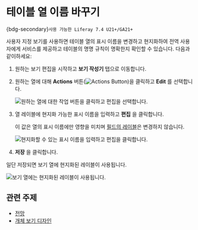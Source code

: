 # 테이블 열 이름 바꾸기

{bdg-secondary}`사용 가능한 Liferay 7.4 U21+/GA21+`

사용자 지정 보기를 사용하면 테이블 열의 표시 이름을 변경하고 현지화하여 전역 사용자에게 서비스를 제공하고 테이블의 명명 규칙이 명확한지 확인할 수 있습니다. 다음과 같이하세요:

1. 원하는 보기 편집을 시작하고 **보기 작성기** 탭으로 이동합니다.

1. 원하는 열에 대해 **Actions** 버튼(![Actions Button](../../../../images/icon-actions.png))을 클릭하고 **Edit** 를 선택합니다.

   ![원하는 열에 대한 작업 버튼을 클릭하고 편집을 선택합니다.](./renaming-table-columns/images/01.png)

1. 열 레이블에 현지화 가능한 표시 이름을 입력하고 **편집** 을 클릭합니다.

   이 값은 열의 표시 이름에만 영향을 미치며 [필드의 레이블](../fields/adding-fields-to-objects.md)은 변경하지 않습니다.

   ![현지화할 수 있는 표시 이름을 입력하고 편집을 클릭합니다.](./renaming-table-columns/images/02.png)

1. **저장** 을 클릭합니다.

일단 저장되면 보기 열에 현지화된 레이블이 사용됩니다.

![보기 열에는 현지화된 레이블이 사용됩니다.](./renaming-table-columns/images/03.png)

## 관련 주제

* [전망](../views.md)
* [개체 보기 디자인](./designing-object-views.md)
